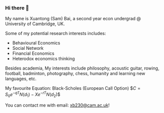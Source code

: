 ### Hi there 👋

My name is Xuantong (Sam) Bai, a second year econ undergrad @ University of Cambridge, UK.

Some of my potential research interests includes:
- Behavioural Economics
- Social Network
- Financial Economics
- Heterodox economics thinking

Besides academia, My interests include philosophy, acoustic guitar, rowing, football, badminton, photography, chess, humanity and learning new languages, etc.

My favourite Equation: Black-Scholes (European Call Option)
$$C = S_0 e^{-qT} N(d_1) - X e^{-rT} N(d_2)\$$

You can contact me with email: [xb230@cam.ac.uk](mailto:xb230@cam.ac.uk)!
